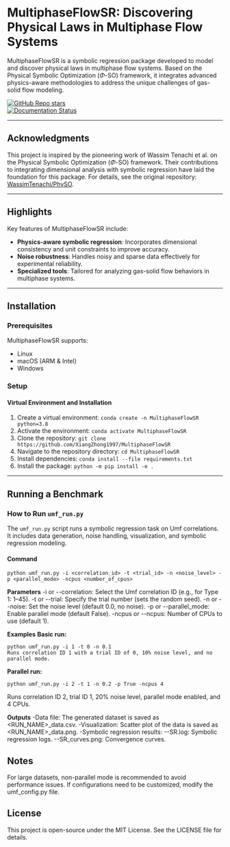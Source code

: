 # **MultiphaseFlowSR: Discovering Physical Laws in Multiphase Flow Systems**

MultiphaseFlowSR is a symbolic regression package developed to model and discover physical laws in multiphase flow systems. Based on the Physical Symbolic Optimization ($\Phi$-SO) framework, it integrates advanced physics-aware methodologies to address the unique challenges of gas-solid flow modeling.

[![GitHub Repo stars](https://img.shields.io/github/stars/XiangZhong1997/MultiphaseFlowSR?style=social)](https://github.com/XiangZhong1997/MultiphaseFlowSR)  
[![Documentation Status](https://readthedocs.org/projects/multiphaseflowsr/badge/?version=latest)](https://multiphaseflowsr.readthedocs.io/en/latest/?badge=latest)

---

## **Acknowledgments**
This project is inspired by the pioneering work of Wassim Tenachi et al. on the Physical Symbolic Optimization ($\Phi$-SO) framework. Their contributions to integrating dimensional analysis with symbolic regression have laid the foundation for this package. For details, see the original repository: [WassimTenachi/PhySO](https://github.com/WassimTenachi/PhySO).

---

## **Highlights**

Key features of MultiphaseFlowSR include:  
- **Physics-aware symbolic regression**: Incorporates dimensional consistency and unit constraints to improve accuracy.  
- **Noise robustness**: Handles noisy and sparse data effectively for experimental reliability.  
- **Specialized tools**: Tailored for analyzing gas-solid flow behaviors in multiphase systems.  

---

## **Installation**

### Prerequisites
MultiphaseFlowSR supports:
- Linux
- macOS (ARM & Intel)
- Windows

### Setup

#### Virtual Environment and Installation
1. Create a virtual environment: `conda create -n MultiphaseFlowSR python=3.8`  
2. Activate the environment: `conda activate MultiphaseFlowSR`  
3. Clone the repository: `git clone https://github.com/XiangZhong1997/MultiphaseFlowSR`  
4. Navigate to the repository directory: `cd MultiphaseFlowSR`  
5. Install dependencies: `conda install --file requirements.txt`  
6. Install the package: `python -m pip install -e .`

---

## **Running a Benchmark**

### How to Run `umf_run.py`

The `umf_run.py` script runs a symbolic regression task on Umf correlations. It includes data generation, noise handling, visualization, and symbolic regression modeling. 

#### **Command**
```
python umf_run.py -i <correlation_id> -t <trial_id> -n <noise_level> -p <parallel_mode> -ncpus <number_of_cpus>
```

**Parameters**
-i or --correlation: Select the Umf correlation ID (e.g., for Type 1: 1–45).
-t or --trial: Specify the trial number (sets the random seed).
-n or --noise: Set the noise level (default 0.0, no noise).
-p or --parallel_mode: Enable parallel mode (default False).
-ncpus or --ncpus: Number of CPUs to use (default 1).

**Examples**
**Basic run:**
```
python umf_run.py -i 1 -t 0 -n 0.1
Runs correlation ID 1 with a trial ID of 0, 10% noise level, and no parallel mode.
```

**Parallel run:**
```
python umf_run.py -i 2 -t 1 -n 0.2 -p True -ncpus 4
```
Runs correlation ID 2, trial ID 1, 20% noise level, parallel mode enabled, and 4 CPUs.

**Outputs**
-Data file: The generated dataset is saved as <RUN_NAME>_data.csv.
-Visualization: Scatter plot of the data is saved as <RUN_NAME>_data.png.
-Symbolic regression results:
--SR.log: Symbolic regression logs.
--SR_curves.png: Convergence curves.

## **Notes**
For large datasets, non-parallel mode is recommended to avoid performance issues.
If configurations need to be customized, modify the umf_config.py file.

## **License**
This project is open-source under the MIT License. See the LICENSE file for details.